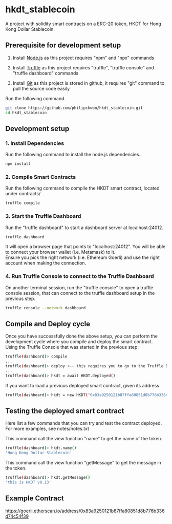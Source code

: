 # hkdt_stablecoin

A project with solidity smart contracts on a ERC-20 token, HKDT for Hong Kong Dollar Stablecoin.

## Prerequisite for development setup

1. Install [Node.js](https://nodejs.org/en/) as this project requires "npm" and "npx" commands

2. Install [Truffle](https://trufflesuite.com/) as this project requires "truffle", "truffle console" and "truffle dashboard" commands 

3. Install [Git](https://git-scm.com/downloads) as this project is stored in github, it requires "git" command to pull the source code easily

Run the following command.

```bash
git clone https://github.com/philipckwan/hkdt_stablecoin.git
cd hkdt_stablecoin
```

## Development setup

### 1. Install Dependencies

Run the following command to install the node.js dependencies.

```bash
npm install
```

### 2. Compile Smart Contracts

Run the following command to compile the HKDT smart contract, located under contracts/

```bash
truffle compile
```

### 3. Start the Truffle Dashboard

Run the "truffle dashboard" to start a dashboard server at localhost:24012.

```bash
truffle dashboard
```

It will open a browser page that points to "localhost:24012". You will be able to connect your browser wallet (i.e. Metamask) to it.<br/>
Ensure you pick the right network (i.e. Ethereum Goerli) and use the right account when making the connection.

### 4. Run Truffle Console to connect to the Truffle Dashboard

On another terminal session, run the "truffle console" to open a truffle console session, that can connect to the truffle dashboard setup in the previous step.

```bash
truffle console --network dashboard
```

## Compile and Deploy cycle

Once you have successfully done the above setup, you can perform the development cycle where you compile and deploy the smart contract.<br/>
Using the Truffle Console that was started in the previous step:

```bash
truffle(dashboard)> compile
...
truffle(dashboard)> deploy <-- this requires you to go to the Truffle Dashboard to confirm and sign the transaction
...
truffle(dashboard)> hkdt = await HKDT.deployed()
```

If you want to load a previous deployed smart contract, given its address

```bash
truffle(dashboard)> hkdt = new HKDT("0x83a9250121b87ffa80851d8b776b336d74c54f39")
```

## Testing the deployed smart contract

Here list a few commands that you can try and test the contract deployed.<br/>
For more examples, see notes/notes.txt

This command call the view function "name" to get the name of the token.

```bash
truffle(dashboard)> hkdt.name()
'Hong Kong Dollar Stablecoin'
```

This command call the view function "getMessage" to get the message in the token.

```bash
truffle(dashboard)> hkdt.getMessage()
'this is HKDT v0.13'
```

## Example Contract

https://goerli.etherscan.io/address/0x83a9250121b87ffa80851d8b776b336d74c54f39
